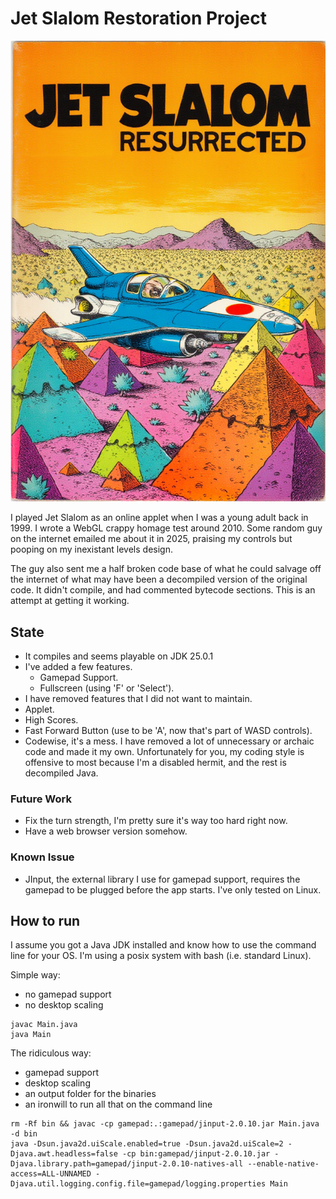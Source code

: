 # Jet Slalom Restoration Project

![AI Generated Cover](slalom.jpg?raw=true)

I played Jet Slalom as an online applet when I was a young adult back in 1999.
I wrote a WebGL crappy homage test around 2010.
Some random guy on the internet emailed me about it in 2025, praising my controls but pooping on my inexistant levels design.

The guy also sent me a half broken code base of what he could salvage off the internet of what may have been a decompiled version of the original code.
It didn't compile, and had commented bytecode sections.
This is an attempt at getting it working.

## State

- It compiles and seems playable on JDK 25.0.1
- I've added a few features.
  - Gamepad Support.
  - Fullscreen (using 'F' or 'Select').
- I have removed features that I did not want to maintain.
 - Applet.
 - High Scores.
 - Fast Forward Button (use to be 'A', now that's part of WASD controls).
- Codewise, it's a mess. I have removed a lot of unnecessary or archaic code and made it my own. Unfortunately for you, my coding style is offensive to most because I'm a disabled hermit, and the rest is decompiled Java.

### Future Work

- Fix the turn strength, I'm pretty sure it's way too hard right now.
- Have a web browser version somehow.

### Known Issue

- JInput, the external library I use for gamepad support, requires the gamepad to be plugged before the app starts. I've only tested on Linux.

## How to run

I assume you got a Java JDK installed and know how to use the command line for your OS. I'm using a posix system with bash (i.e. standard Linux).

Simple way:
- no gamepad support
- no desktop scaling
```
javac Main.java
java Main
```

The ridiculous way:
- gamepad support
- desktop scaling
- an output folder for the binaries
- an ironwill to run all that on the command line
```
rm -Rf bin && javac -cp gamepad:.:gamepad/jinput-2.0.10.jar Main.java -d bin
java -Dsun.java2d.uiScale.enabled=true -Dsun.java2d.uiScale=2 -Djava.awt.headless=false -cp bin:gamepad/jinput-2.0.10.jar -Djava.library.path=gamepad/jinput-2.0.10-natives-all --enable-native-access=ALL-UNNAMED -Djava.util.logging.config.file=gamepad/logging.properties Main
```
